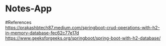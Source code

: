# Notes-App
#References<br>
https://prakashbtech87.medium.com/springboot-crud-operations-with-h2-in-memory-database-fec62c77e17d<br>
https://www.geeksforgeeks.org/springboot/spring-boot-with-h2-database/<br>